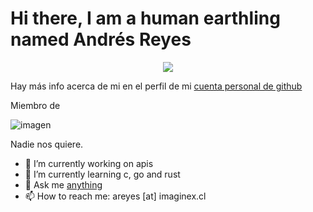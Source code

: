 # Hi there, I am a human earthling named Andrés Reyes

<p align="center">
  <img align="center" src="https://github.com/areyes-bsale/areyes-bsale/assets/80769303/e14e535e-9049-47cb-949e-9c6595c96283"/>

</p>




Hay más info acerca de mi en el perfil de mi [cuenta personal de github](https://github.com/profe-ajedrez)


Miembro de 

![imagen](https://user-images.githubusercontent.com/80769303/191494637-8e5c1944-f47e-4ec7-b2c6-2ba802011a5d.png)


Nadie nos quiere.



- 🔭 I’m currently working on apis
- 🌱 I’m currently learning c, go and rust
- 💬 Ask me [anything](https://github.com/areyes-bsale/areyes-bsale/issues)
- 📫 How to reach me: areyes [at] imaginex.cl
